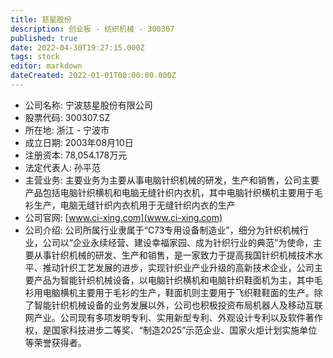 ```yaml
---
title: 慈星股份
description: 创业板 - 纺织机械 - 300307
published: true
date: 2022-04-30T19:27:15.000Z
tags: stock
editor: markdown
dateCreated: 2022-01-01T00:00:00.000Z
---
```


- 公司名称: 宁波慈星股份有限公司
- 股票代码: 300307.SZ
- 所在地: 浙江 - 宁波市
- 成立日期: 2003年08月10日
- 注册资本: 78,054.178万元
- 法定代表人: 孙平范
- 主营业务: 主要业务为主要从事电脑针织机械的研发，生产和销售，公司主要产品包括电脑针织横机和电脑无缝针织内衣机，其中电脑针织横机主要用于毛衫生产，电脑无缝针织内衣机用于无缝针织内衣的生产
- 公司官网: [www.ci-xing.com](www.ci-xing.com)
- 公司介绍: 公司所属行业隶属于“C73专用设备制造业”，细分为针织机械行业，公司以“企业永续经营、建设幸福家园、成为针织行业的典范”为使命，主要从事针织机械的研发、生产和销售，是一家致力于提高我国针织机械技术水平、推动针织工艺发展的进步，实现针织业产业升级的高新技术企业，公司主要产品为智能针织机械设备，以电脑针织横机和电脑针织鞋面机为主，其中毛衫用电脑横机主要用于毛衫的生产，鞋面机则主要用于飞织鞋鞋面的生产。除了智能针织机械设备的业务发展以外，公司也积极投资布局机器人及移动互联网产业。公司现有多项发明专利、实用新型专利、外观设计专利以及软件著作权，是国家科技进步二等奖、“制造2025”示范企业、国家火炬计划实施单位等荣誉获得者。


